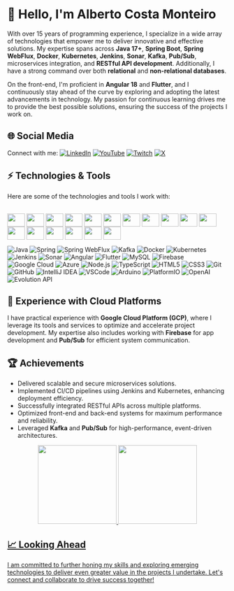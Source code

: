 # 👋 Hello, I'm Alberto Costa Monteiro

With over 15 years of programming experience, I specialize in a wide array of technologies that empower me to deliver innovative and effective solutions. My expertise spans across **Java 17+**, **Spring Boot**, **Spring WebFlux**, **Docker**, **Kubernetes**, **Jenkins**, **Sonar**, **Kafka**, **Pub/Sub**, microservices integration, and **RESTful API development**. Additionally, I have a strong command over both **relational** and **non-relational databases**.

On the front-end, I'm proficient in **Angular 18** and **Flutter**, and I continuously stay ahead of the curve by exploring and adopting the latest advancements in technology. My passion for continuous learning drives me to provide the best possible solutions, ensuring the success of the projects I work on.

## 🌐 Social Media

Connect with me:
[![LinkedIn](https://img.shields.io/badge/-LinkedIn-blue?style=flat-square&logo=Linkedin&logoColor=white)](https://www.linkedin.com/in/alberto-costa-monteiro)
[![YouTube](https://img.shields.io/badge/-YouTube-red?style=flat-square&logo=YouTube&logoColor=white)](https://www.youtube.com/@Alberto-Monteiro)
[![Twitch](https://img.shields.io/badge/-Twitch-blueviolet?style=flat-square&logo=Twitch&logoColor=white)](https://www.twitch.tv/rocksbr)
[![X](https://img.shields.io/badge/-X-000000?style=flat-square&logo=x&logoColor=white)](https://x.com/albertodfk)

## ⚡ Technologies & Tools

Here are some of the technologies and tools I work with:

<div style="display: inline_block"><br>
    
  <img align="center" height="30" width="40" src="https://cdn.jsdelivr.net/gh/devicons/devicon@latest/icons/typescript/typescript-original.svg" />        
  <img align="center" height="30" width="40" src="https://cdn.jsdelivr.net/gh/devicons/devicon@latest/icons/javascript/javascript-original.svg" />      
  <img align="center" height="30" width="40" src="https://cdn.jsdelivr.net/gh/devicons/devicon@latest/icons/angularjs/angularjs-original.svg" />
  <img align="center" height="30" width="40" src="https://cdn.jsdelivr.net/gh/devicons/devicon@latest/icons/spring/spring-original.svg" />
  <img align="center" height="30" width="40" src="https://cdn.jsdelivr.net/gh/devicons/devicon@latest/icons/apachekafka/apachekafka-original.svg" />
  <img align="center" height="30" width="40" src="https://cdn.jsdelivr.net/gh/devicons/devicon@latest/icons/java/java-original.svg" />
  <img align="center" height="30" width="40" src="https://cdn.jsdelivr.net/gh/devicons/devicon@latest/icons/docker/docker-original.svg" />
  <img align="center" height="30" width="40" src="https://cdn.jsdelivr.net/gh/devicons/devicon@latest/icons/kubernetes/kubernetes-original.svg" />
  <img align="center" height="30" width="40" src="https://cdn.jsdelivr.net/gh/devicons/devicon@latest/icons/jenkins/jenkins-original.svg" />
  <img align="center" height="30" width="40" src="https://cdn.jsdelivr.net/gh/devicons/devicon@latest/icons/sonarqube/sonarqube-original.svg" />
  <img align="center" height="30" width="40" src="https://cdn.jsdelivr.net/gh/devicons/devicon@latest/icons/flutter/flutter-original.svg" />
  <img align="center" height="30" width="40" src="https://cdn.jsdelivr.net/gh/devicons/devicon@latest/icons/mysql/mysql-original.svg" />
  <img align="center" height="30" width="40" src="https://cdn.jsdelivr.net/gh/devicons/devicon@latest/icons/firebase/firebase-original.svg" />
  <img align="center" height="30" width="40" src="https://cdn.jsdelivr.net/gh/devicons/devicon@latest/icons/googlecloud/googlecloud-original.svg" />
  <img align="center" height="30" width="40" src="https://cdn.jsdelivr.net/gh/devicons/devicon@latest/icons/azure/azure-original.svg" />
  <img align="center" height="30" width="40" src="https://cdn.jsdelivr.net/gh/devicons/devicon@latest/icons/amazonwebservices/amazonwebservices-original-wordmark.svg" />
  <img align="center" height="30" width="40" src="https://cdn.jsdelivr.net/gh/devicons/devicon@latest/icons/nodejs/nodejs-original-wordmark.svg" />

          
          

          
        
          
</div>

![Java](https://img.shields.io/badge/Java-007396?style=flat-square&logo=openjdk&logoColor=white)
![Spring](https://img.shields.io/badge/-Spring-6DB33F?style=flat-square&logo=spring&logoColor=white)
![Spring WebFlux](https://img.shields.io/badge/-Spring%20WebFlux-6DB33F?style=flat-square&logo=spring&logoColor=white)
![Kafka](https://img.shields.io/badge/-Kafka-231F20?style=flat-square&logo=apache-kafka&logoColor=white)
![Docker](https://img.shields.io/badge/-Docker-2496ED?style=flat-square&logo=docker&logoColor=white)
![Kubernetes](https://img.shields.io/badge/-Kubernetes-326CE5?style=flat-square&logo=kubernetes&logoColor=white)
![Jenkins](https://img.shields.io/badge/-Jenkins-D24939?style=flat-square&logo=jenkins&logoColor=white)
![Sonar](https://img.shields.io/badge/-SonarQube-4E9BCD?style=flat-square&logo=sonarqube&logoColor=white)
![Angular](https://img.shields.io/badge/-Angular-DD0031?style=flat-square&logo=angular)
![Flutter](https://img.shields.io/badge/-Flutter-02569B?style=flat-square&logo=flutter&logoColor=white)
![MySQL](https://img.shields.io/badge/-MySQL-4479A1?style=flat-square&logo=mysql&logoColor=white)
![Firebase](https://img.shields.io/badge/Firebase-FFCA28?style=flat-square&logo=firebase&logoColor=white)
![Google Cloud](https://img.shields.io/badge/Google%20Cloud-4285F4?style=flat-square&logo=google-cloud&logoColor=white)
![Azure](https://img.shields.io/badge/Microsoft%20Azure-0089D6?style=flat-square&logo=microsoft-azure&logoColor=white)
![Node.js](https://img.shields.io/badge/-Node.js-339933?style=flat-square&logo=Node.js&logoColor=white)
![TypeScript](https://img.shields.io/badge/TypeScript-007ACC?style=flat-square&logo=typescript&logoColor=white)
![HTML5](https://img.shields.io/badge/-HTML5-E34F26?style=flat-square&logo=html5&logoColor=white)
![CSS3](https://img.shields.io/badge/-CSS3-1572B6?style=flat-square&logo=css3)
![Git](https://img.shields.io/badge/-Git-F05032?style=flat-square&logo=git&logoColor=white)
![GitHub](https://img.shields.io/badge/-GitHub-181717?style=flat-square&logo=github)
![IntelliJ IDEA](https://img.shields.io/badge/-IntelliJ%20IDEA-000000?style=flat-square&logo=intellij-idea&logoColor=white)
![VSCode](https://img.shields.io/badge/VS%20Code-007ACC?style=flat-square&logo=visual-studio-code&logoColor=white)
![Arduino](https://img.shields.io/badge/-Arduino-008184?style=flat-square&logo=Arduino)
![PlatformIO](https://img.shields.io/badge/PlatformIO-FF7F00?style=flat-square&logo=platformio&logoColor=white)
![OpenAI](https://img.shields.io/badge/-OpenAI-412991?style=flat-square&logo=openai&logoColor=white)
![Evolution API](https://img.shields.io/badge/Evolution%20API-25D366?style=flat-square&logo=api&logoColor=white)

## 🚀 Experience with Cloud Platforms

I have practical experience with **Google Cloud Platform (GCP)**, where I leverage its tools and services to optimize and accelerate project development. My expertise also includes working with **Firebase** for app development and **Pub/Sub** for efficient system communication.

## 🏆 Achievements

- Delivered scalable and secure microservices solutions.
- Implemented CI/CD pipelines using Jenkins and Kubernetes, enhancing deployment efficiency.
- Successfully integrated RESTful APIs across multiple platforms.
- Optimized front-end and back-end systems for maximum performance and reliability.
- Leveraged **Kafka** and **Pub/Sub** for high-performance, event-driven architectures.

<div align="center">
  <a href="https://github.com/Alberto-Monteiro">
  <img height="180em" src="https://github-readme-stats.vercel.app/api?username=Alberto-Monteiro&show_icons=true&theme=midnight-purple&include_all_commits=true&count_private=true"/>
  <img height="180em" src="https://github-readme-stats.vercel.app/api/top-langs/?username=Alberto-Monteiro&layout=compact&langs_count=7&theme=midnight-purple"/>
</div>

## 📈 Looking Ahead

I am committed to further honing my skills and exploring emerging technologies to deliver even greater value in the projects I undertake. Let's connect and collaborate to drive success together!

